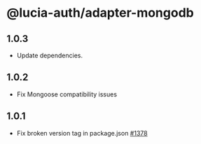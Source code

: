 # @lucia-auth/adapter-mongodb

## 1.0.3

-   Update dependencies.

## 1.0.2

-   Fix Mongoose compatibility issues

## 1.0.1

-   Fix broken version tag in package.json [#1378](https://github.com/lucia-auth/lucia/pull/1378)
